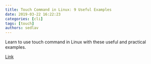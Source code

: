 ```yaml
---
title: Touch Command in Linux: 9 Useful Examples
date: 2019-03-22 16:22:23
categories: [cli]
tags: [touch]
authors: sedlav
---
```

        
Learn to use touch command in Linux with these useful and practical examples.

[Link](https://linuxhandbook.com/touch-command/)

